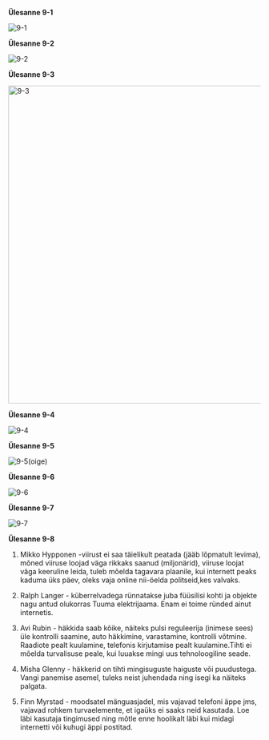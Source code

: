 **Ülesanne 9-1**

![9-1](https://github.com/user-attachments/assets/739624f8-c6a7-422c-bd32-bebb123bed33)

**Ülesanne 9-2**

![9-2](https://github.com/user-attachments/assets/70d92817-0899-4afe-9fe9-3fa0d5856411)

**Ülesanne 9-3**

<img width="635" alt="9-3" src="https://github.com/user-attachments/assets/adb0cb61-8ae3-4765-b88b-98bd2f121d3e" />

**Ülesanne 9-4**

![9-4](https://github.com/user-attachments/assets/295384d3-16d4-453b-84cb-4a36ca9fb43c)

**Ülesanne 9-5**

![9-5(oige)](https://github.com/user-attachments/assets/1d8c2b06-d0de-454b-898c-03225f35ea81)

**Ülesanne 9-6**

![9-6](https://github.com/user-attachments/assets/01bd9a73-2de9-4c3b-afe3-d8568ec2d275)

**Ülesanne 9-7**

![9-7](https://github.com/user-attachments/assets/b1e5fc4e-c338-474a-87a9-a73ef40b71b4)

**Ülesanne 9-8**

1. Mikko Hypponen -viirust ei saa täielikult peatada (jääb lõpmatult levima), mõned viiruse loojad väga rikkaks saanud (miljonärid), 
viiruse loojat väga keeruline leida, tuleb mõelda tagavara plaanile, kui internett peaks kaduma üks päev, oleks vaja online nii-öelda politseid,kes valvaks.

2. Ralph Langer - küberrelvadega rünnatakse juba füüsilisi kohti ja objekte nagu antud olukorras Tuuma elektrijaama. Enam ei toime ründed ainut
internetis.

3. Avi Rubin - häkkida saab kõike, näiteks pulsi reguleerija (inimese sees) üle kontrolli saamine, auto häkkimine, varastamine, kontrolli võtmine.
	Raadiote pealt kuulamine, telefonis kirjutamise pealt kuulamine.Tihti ei mõelda turvalisuse peale, kui luuakse mingi uus tehnoloogiline seade.

4. Misha Glenny - häkkerid on tihti  mingisuguste haiguste või puudustega. Vangi panemise asemel, tuleks neist juhendada ning isegi ka näiteks palgata.

5. Finn Myrstad - moodsatel mänguasjadel, mis vajavad telefoni äppe jms, vajavad rohkem turvaelemente, et igaüks ei saaks neid kasutada.
	       Loe läbi kasutaja tingimused ning mõtle enne hoolikalt läbi kui midagi internetti või kuhugi äppi postitad.


